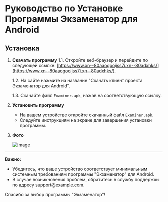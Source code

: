 # Руководство по Установке Программы Экзаменатор для Android

## Установка

1. **Скачать программу**
   1.1. Откройте веб-браузер и перейдите по следующей ссылке: [https://www.xn--80aaogooijss7i.xn--80adxhks/](https://www.xn--80aaogooijss7i.xn--80adxhks/).

   1.2. На сайте нажмите на название "Скачать клиент проекта Экзаменатор для Android".

   1.3. Скачайте файл `Examiner.apk`, нажав на соответствующую ссылку.

2. **Установить программу**
   - На вашем устройстве откройте скачанный файл `Examiner.apk`.
   - Следуйте инструкциям на экране для завершения установки программы.

3. **Фото**

   <!-- Здесь вы можете добавить инструкции или информацию о том, как пользователь может вставить фото или настроить программу с использованием фото. -->
   ![image](https://github.com/Maksim9056/Examiner/assets/108364585/73d7ecb9-281c-44e3-b10c-3d8a506a375e)

---

**Важно:**
- Убедитесь, что ваше устройство соответствует минимальным системным требованиям программы "Экзаменатор" для Android.
- В случае возникновения проблем, обратитесь в службу поддержки по адресу support@example.com.

Спасибо за выбор программы "Экзаменатор"!
